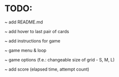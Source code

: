 
# TODO:

~ add README.md

~ add hover to last pair of cards  

~ add instructions for game  

~ game menu & loop  

~ game options (f.e.: changeable size of grid - S, M, L)  

~ add score (elapsed time, attempt count)  